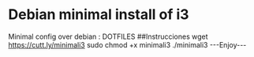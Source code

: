 # Debian minimal install of i3
Minimal config over debian : DOTFILES
##Instrucciones
wget https://cutt.ly/minimali3
sudo chmod +x minimali3
./minimali3
---Enjoy---
